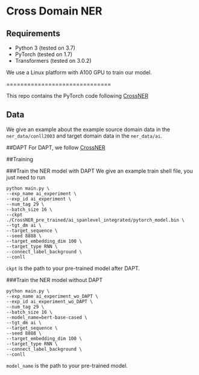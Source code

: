 Cross Domain NER
==========


## Requirements

- Python 3 (tested on 3.7)
- PyTorch (tested on 1.7)
- Transformers (tested on 3.0.2)

We use a Linux platform with A100 GPU to train our model.

==============================

This repo contains the PyTorch code following [CrossNER](https://github.com/zliucr/CrossNER)


## Data
We give an example about the example source domain data in the `ner_data/conll2003` and target domain data in the `ner_data/ai`.

##DAPT
For DAPT, we follow [CrossNER](https://github.com/zliucr/CrossNER)

##Training 

###Train the NER model with DAPT
We give an example train shell file, you just need to run
```
python main.py \
--exp_name ai_experiment \
--exp_id ai_experiment \
--num_tag 29 \
--batch_size 16 \
--ckpt ./CrossNER_pre_trained/ai_spanlevel_integrated/pytorch_model.bin \
--tgt_dm ai \
--target_sequence \
--seed 8888 \
--target_embedding_dim 100 \
--target_type RNN \
--connect_label_background \
--conll
```
`ckpt` is the path to your pre-trained model after DAPT.

###Train the NER model without DAPT
```
python main.py \
--exp_name ai_experiment_wo_DAPT \
--exp_id ai_experiment_wo_DAPT \
--num_tag 29 \
--batch_size 16 \
--model_name=bert-base-cased \
--tgt_dm ai \
--target_sequence \
--seed 8888 \
--target_embedding_dim 100 \
--target_type RNN \
--connect_label_background \
--conll
```
`model_name` is the path to your pre-trained model.